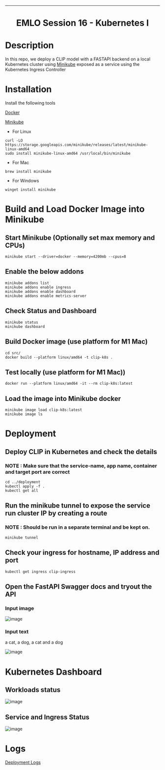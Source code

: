 ______________________________________________________________________

<div align="center">

# EMLO Session 16 - Kubernetes I

</div>

# Description
In this repo, we deploy a CLIP model with a FASTAPI backend on a local Kubernetes cluster using [Minikube](https://github.com/kubernetes/minikube) exposed as a service using the Kubernetes Ingress Controller

# Installation
Install the following tools

[Docker](https://docs.docker.com/engine/install/)

[Minikube](https://minikube.sigs.k8s.io/docs/start/)

- For Linux
```
curl -LO https://storage.googleapis.com/minikube/releases/latest/minikube-linux-amd64
sudo install minikube-linux-amd64 /usr/local/bin/minikube
```

- For Mac
```
brew install minikube
```

- For Windows
```
winget install minikube
```

# Build and Load Docker Image into Minikube

## Start Minikube (Optionally set max memory and CPUs)
```
minikube start --driver=docker --memory=4200mb --cpus=8
```

## Enable the below addons
```
minikube addons list
minikube addons enable ingress
minikube addons enable dashboard
minikube addons enable metrics-server
```

## Check Status and Dashboard
```
minikube status
minikube dashboard
```

## Build Docker image (use platform for M1 Mac)
```
cd src/
docker build --platform linux/amd64 -t clip-k8s .
```

## Test locally (use platform for M1 Mac))
```
docker run --platform linux/amd64 -it --rm clip-k8s:latest
```

## Load the image into Minikube docker
```
minikube image load clip-k8s:latest
minikube image ls
```

# Deployment 

## Deploy CLIP in Kubernetes and check the details
### NOTE : Make sure that the service-name, app name, container and target port are correct
```
cd ../deployment
kubectl apply -f .
kubectl get all
```

## Run the minikube tunnel to expose the service run cluster IP by creating a route
### NOTE : Should be run in a separate terminal and be kept on.
```
minikube tunnel
```

## Check your ingress for hostname, IP address and port
```
kubectl get ingress clip-ingress
```

## Open the FastAPI Swagger docs and tryout the API

### Input image 
![image](https://github.com/RSWAIN1486/k8s-local/assets/48782471/68d51b21-28c0-4819-a4c5-a296f048def5)

### Input text
a cat, a dog, a cat and a dog

![image](https://github.com/RSWAIN1486/k8s-local/assets/48782471/9a8f8bb5-95e7-4a34-981b-c0614683f877)

# Kubernetes Dashboard

## Workloads status

![image](https://github.com/RSWAIN1486/k8s-local/assets/48782471/21342eff-177b-459f-a31a-1e90c147b55d)

## Service and Ingress Status

![image](https://github.com/RSWAIN1486/k8s-local/assets/48782471/3ce9cdb8-4b23-4acb-ad18-ccce60da87a2)

# Logs
[Deployment Logs](https://github.com/RSWAIN1486/k8s-local/blob/main/logs.md)
